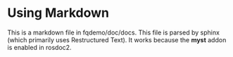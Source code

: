 # Using Markdown

This is a markdown file in fqdemo/doc/docs. This file is parsed by sphinx (which primarily uses Restructured Text). It works because the **myst** addon is enabled in rosdoc2.
